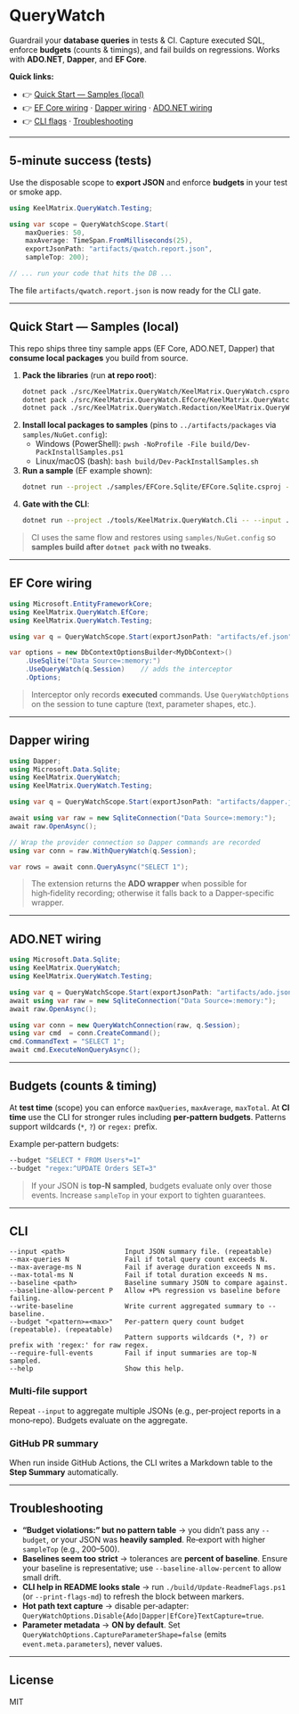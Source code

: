 # QueryWatch

Guardrail your **database queries** in tests & CI. Capture executed SQL, enforce **budgets** (counts & timings), and fail builds on regressions. Works with **ADO.NET**, **Dapper**, and **EF Core**.

**Quick links:**  
- 👉 [Quick Start — Samples (local)](#quick-start--samples-local)  
- 👉 [EF Core wiring](#ef-core-wiring) · [Dapper wiring](#dapper-wiring) · [ADO.NET wiring](#adonet-wiring)  
- 👉 [CLI flags](#cli) · [Troubleshooting](#troubleshooting)  

---

## 5‑minute success (tests)

Use the disposable scope to **export JSON** and enforce **budgets** in your test or smoke app.

```csharp
using KeelMatrix.QueryWatch.Testing;

using var scope = QueryWatchScope.Start(
    maxQueries: 50,
    maxAverage: TimeSpan.FromMilliseconds(25),
    exportJsonPath: "artifacts/qwatch.report.json",
    sampleTop: 200);

// ... run your code that hits the DB ...
```

The file `artifacts/qwatch.report.json` is now ready for the CLI gate.

---

## Quick Start — Samples (local)

This repo ships three tiny sample apps (EF Core, ADO.NET, Dapper) that **consume local packages** you build from source.

1. **Pack the libraries** (run **at repo root**):
   ```bash
   dotnet pack ./src/KeelMatrix.QueryWatch/KeelMatrix.QueryWatch.csproj -c Release --include-symbols --p:SymbolPackageFormat=snupkg --output ./artifacts/packages
   dotnet pack ./src/KeelMatrix.QueryWatch.EfCore/KeelMatrix.QueryWatch.EfCore.csproj -c Release --include-symbols --p:SymbolPackageFormat=snupkg --output ./artifacts/packages
   dotnet pack ./src/KeelMatrix.QueryWatch.Redaction/KeelMatrix.QueryWatch.Redaction.csproj -c Release --include-symbols --p:SymbolPackageFormat=snupkg --output ./artifacts/packages
   ```
2. **Install local packages to samples** (pins to `../artifacts/packages` via `samples/NuGet.config`):
   - Windows (PowerShell): `pwsh -NoProfile -File build/Dev-PackInstallSamples.ps1`  
   - Linux/macOS (bash): `bash build/Dev-PackInstallSamples.sh`
3. **Run a sample** (EF example shown):
   ```bash
   dotnet run --project ./samples/EFCore.Sqlite/EFCore.Sqlite.csproj -c Release
   ```
4. **Gate with the CLI**:
   ```bash
   dotnet run --project ./tools/KeelMatrix.QueryWatch.Cli -- --input ./samples/EFCore.Sqlite/bin/Release/net8.0/artifacts/qwatch.ef.json --max-queries 50
   ```

> CI uses the same flow and restores using `samples/NuGet.config` so **samples build after `dotnet pack` with no tweaks**.

---

## EF Core wiring

```csharp
using Microsoft.EntityFrameworkCore;
using KeelMatrix.QueryWatch.EfCore;
using KeelMatrix.QueryWatch.Testing;

using var q = QueryWatchScope.Start(exportJsonPath: "artifacts/ef.json", sampleTop: 200);

var options = new DbContextOptionsBuilder<MyDbContext>()
    .UseSqlite("Data Source=:memory:")
    .UseQueryWatch(q.Session)    // adds the interceptor
    .Options;
```
> Interceptor only records **executed** commands. Use `QueryWatchOptions` on the session to tune capture (text, parameter shapes, etc.).

---

## Dapper wiring

```csharp
using Dapper;
using Microsoft.Data.Sqlite;
using KeelMatrix.QueryWatch;
using KeelMatrix.QueryWatch.Testing;

using var q = QueryWatchScope.Start(exportJsonPath: "artifacts/dapper.json", sampleTop: 200);

await using var raw = new SqliteConnection("Data Source=:memory:");
await raw.OpenAsync();

// Wrap the provider connection so Dapper commands are recorded
using var conn = raw.WithQueryWatch(q.Session);

var rows = await conn.QueryAsync("SELECT 1");
```

> The extension returns the **ADO wrapper** when possible for high‑fidelity recording; otherwise it falls back to a Dapper‑specific wrapper.

---

## ADO.NET wiring

```csharp
using Microsoft.Data.Sqlite;
using KeelMatrix.QueryWatch;
using KeelMatrix.QueryWatch.Testing;

using var q = QueryWatchScope.Start(exportJsonPath: "artifacts/ado.json", sampleTop: 200);
await using var raw = new SqliteConnection("Data Source=:memory:");
await raw.OpenAsync();

using var conn = new QueryWatchConnection(raw, q.Session);
using var cmd  = conn.CreateCommand();
cmd.CommandText = "SELECT 1";
await cmd.ExecuteNonQueryAsync();
```

---

## Budgets (counts & timing)

At **test time** (scope) you can enforce `maxQueries`, `maxAverage`, `maxTotal`. At **CI time** use the CLI for stronger rules including **per‑pattern budgets**. Patterns support wildcards (`*`, `?`) or `regex:` prefix.

Example per‑pattern budgets:

```bash
--budget "SELECT * FROM Users*=1"
--budget "regex:^UPDATE Orders SET=3"
```

> If your JSON is **top‑N sampled**, budgets evaluate only over those events. Increase `sampleTop` in your export to tighten guarantees.

---

## CLI

<!-- BEGIN:CLI_FLAGS -->
```
--input <path>               Input JSON summary file. (repeatable)
--max-queries N              Fail if total query count exceeds N.
--max-average-ms N           Fail if average duration exceeds N ms.
--max-total-ms N             Fail if total duration exceeds N ms.
--baseline <path>            Baseline summary JSON to compare against.
--baseline-allow-percent P   Allow +P% regression vs baseline before failing.
--write-baseline             Write current aggregated summary to --baseline.
--budget "<pattern>=<max>"   Per-pattern query count budget (repeatable). (repeatable)
                             Pattern supports wildcards (*, ?) or prefix with 'regex:' for raw regex.
--require-full-events        Fail if input summaries are top-N sampled.
--help                       Show this help.
```

<!-- END:CLI_FLAGS -->

### Multi‑file support
Repeat `--input` to aggregate multiple JSONs (e.g., per‑project reports in a mono‑repo). Budgets evaluate on the aggregate.

### GitHub PR summary
When run inside GitHub Actions, the CLI writes a Markdown table to the **Step Summary** automatically.

---

## Troubleshooting

- **“Budget violations:” but no pattern table** → you didn’t pass any `--budget`, or your JSON was **heavily sampled**. Re‑export with higher `sampleTop` (e.g., 200–500).  
- **Baselines seem too strict** → tolerances are **percent of baseline**. Ensure your baseline is representative; use `--baseline-allow-percent` to allow small drift.  
- **CLI help in README looks stale** → run `./build/Update-ReadmeFlags.ps1` (or `--print-flags-md`) to refresh the block between markers.  
- **Hot path text capture** → disable per‑adapter: `QueryWatchOptions.Disable{Ado|Dapper|EfCore}TextCapture=true`.  
- **Parameter metadata** → **ON by default**. Set `QueryWatchOptions.CaptureParameterShape=false` (emits `event.meta.parameters`), never values.

---

## License
MIT
